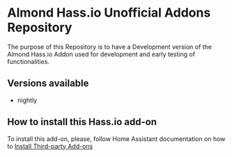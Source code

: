# Almond Hass.io Unofficial Addons Repository

The purpose of this Repository is to have a Development version of the Almond Hass.io Addon used for development and early testing of functionalities.

## Versions available

- nightly

## How to install this Hass.io add-on

To install this add-on, please, follow Home Assistant documentation on how to [Install Third-party Add-ons](https://home-assistant.io/hassio/installing_third_party_addons/)

